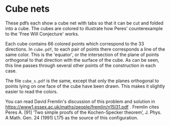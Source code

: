 # Cube nets

These pdfs each show a cube net with tabs so that it can be cut and folded into a cube. The cubes are colored to illustrate how Peres' counterexample to the 'Free Will Conjecture' works.

Each cube contains 66 colored points which correspond to the 33 directions. In `cube.pdf`, to each pair of points there corresponds a line of the same color. This is the 'equator', or the intersection of the plane of points orthogonal to that direction with the surface of the cube. As can be seen, this line passes through several other points of the construction in each case.

The file `cube_s.pdf` is the same, except that only the planes orthogonal to points lying on one face of the cube have been drawn. This makes it slightly easier to read the colors.

You can read David Fremlin's discussion of this problem and solution in https://www1.essex.ac.uk/maths/people/fremlin/n15l31.pdf . Fremlin cites Peres A. [91] ‘Two simple proofs of the Kochen-Specker theorem’, J. Phys. A Math. Gen. 24 (1991) L175 as the source of this configuration.
